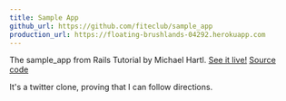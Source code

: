 ```yaml
---
title: Sample App
github_url: https://github.com/fiteclub/sample_app
production_url: https://floating-brushlands-04292.herokuapp.com
---
```

The sample_app from Rails Tutorial by Michael Hartl.
[See it live!](https://floating-brushlands-04292.herokuapp.com)
[Source code](https://github.com/fiteclub/sample_app)

It's a twitter clone, proving that I can follow directions.
